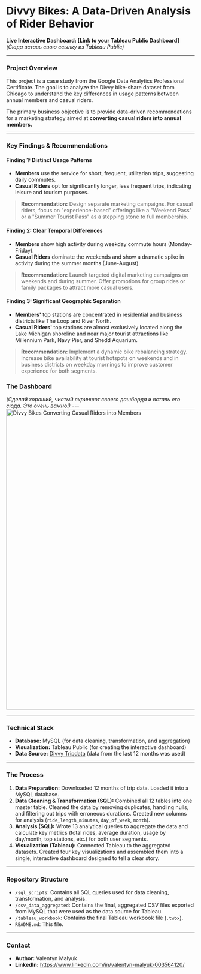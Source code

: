 # Divvy Bikes: A Data-Driven Analysis of Rider Behavior

**Live Interactive Dashboard: [Link to your Tableau Public Dashboard]** 
*(Сюда вставь свою ссылку из Tableau Public)*

---

### Project Overview

This project is a case study from the Google Data Analytics Professional Certificate. The goal is to analyze the Divvy bike-share dataset from Chicago to understand the key differences in usage patterns between annual members and casual riders. 

The primary business objective is to provide data-driven recommendations for a marketing strategy aimed at **converting casual riders into annual members.**

---

### Key Findings & Recommendations

#### Finding 1: Distinct Usage Patterns
- **Members** use the service for short, frequent, utilitarian trips, suggesting daily commutes.
- **Casual Riders** opt for significantly longer, less frequent trips, indicating leisure and tourism purposes.

> **Recommendation:** Design separate marketing campaigns. For casual riders, focus on "experience-based" offerings like a "Weekend Pass" or a "Summer Tourist Pass" as a stepping stone to full membership.

#### Finding 2: Clear Temporal Differences
- **Members** show high activity during weekday commute hours (Monday-Friday).
- **Casual Riders** dominate the weekends and show a dramatic spike in activity during the summer months (June-August).

> **Recommendation:** Launch targeted digital marketing campaigns on weekends and during summer. Offer promotions for group rides or family packages to attract more casual users.

#### Finding 3: Significant Geographic Separation
- **Members'** top stations are concentrated in residential and business districts like The Loop and River North.
- **Casual Riders'** top stations are almost exclusively located along the Lake Michigan shoreline and near major tourist attractions like Millennium Park, Navy Pier, and Shedd Aquarium.

> **Recommendation:** Implement a dynamic bike rebalancing strategy. Increase bike availability at tourist hotspots on weekends and in business districts on weekday mornings to improve customer experience for both segments.


### The Dashboard

*(Сделай хороший, чистый скриншот своего дашборда и вставь его сюда. Это очень важно!)*
---<img width="1003" height="802" alt="Divvy Bikes  Converting Casual Riders into Members" src="https://github.com/user-attachments/assets/dbe4c691-f070-4b24-b60e-a12c973a2d4f" />


---

### Technical Stack

*   **Database:** MySQL (for data cleaning, transformation, and aggregation)
*   **Visualization:** Tableau Public (for creating the interactive dashboard)
*   **Data Source:** [Divvy Tripdata](https://divvy-tripdata.s3.amazonaws.com/index.html) (data from the last 12 months was used)

---

### The Process

1.  **Data Preparation:** Downloaded 12 months of trip data. Loaded it into a MySQL database.
2.  **Data Cleaning & Transformation (SQL):** Combined all 12 tables into one master table. Cleaned the data by removing duplicates, handling nulls, and filtering out trips with erroneous durations. Created new columns for analysis (`ride_length_minutes`, `day_of_week`, `month`).
3.  **Analysis (SQL):** Wrote 13 analytical queries to aggregate the data and calculate key metrics (total rides, average duration, usage by day/month, top stations, etc.) for both user segments.
4.  **Visualization (Tableau):** Connected Tableau to the aggregated datasets. Created four key visualizations and assembled them into a single, interactive dashboard designed to tell a clear story.

---

### Repository Structure

-   `/sql_scripts`: Contains all SQL queries used for data cleaning, transformation, and analysis.
-   `/csv_data_aggregated`: Contains the final, aggregated CSV files exported from MySQL that were used as the data source for Tableau.
-   `/tableau_workbook`: Contains the final Tableau workbook file (`.twbx`).
-   `README.md`: This file.

---

### Contact

*   **Author:** Valentyn Malyuk
*   **LinkedIn:** https://www.linkedin.com/in/valentyn-malyuk-003564120/
